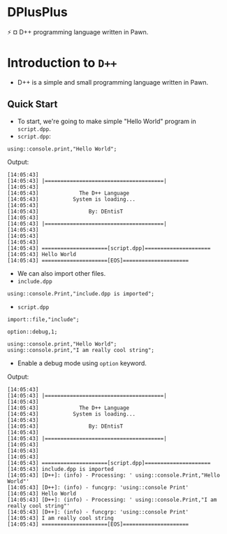 # DPlusPlus
:zap: ¤ D++ programming language written in Pawn.

# Introduction to `D++`
- D++ is a simple and small programming language written in Pawn.

## Quick Start
- To start, we're going to make simple "Hello World" program in `script.dpp`.
- `script.dpp`:
```pawn
using::console.print,"Hello World";
```
Output:
```
[14:05:43]                                         
[14:05:43] |======================================|
[14:05:43]                                         
[14:05:43]             The D++ Language            
[14:05:43]           System is loading...          
[14:05:43]                                         
[14:05:43]                By: DEntisT              
[14:05:43]                                         
[14:05:43] |======================================|
[14:05:43]                                         
[14:05:43]                                         
[14:05:43]                                         
[14:05:43] =====================[script.dpp]=====================
[14:05:43] Hello World
[14:05:43] =====================[EOS]=====================
```
- We can also import other files.
- `include.dpp`
```pawn
using::console.Print,"include.dpp is imported";
```

- `script.dpp`
```pawn
import::file,"include";

option::debug,1;

using::console.print,"Hello World";
using::console.print,"I am really cool string";
```

- Enable a debug mode using `option` keyword.

Output:
```
[14:05:43]                                         
[14:05:43] |======================================|
[14:05:43]                                         
[14:05:43]             The D++ Language            
[14:05:43]           System is loading...          
[14:05:43]                                         
[14:05:43]                By: DEntisT              
[14:05:43]                                         
[14:05:43] |======================================|
[14:05:43]                                         
[14:05:43]                                         
[14:05:43]                                         
[14:05:43] =====================[script.dpp]=====================
[14:05:43] include.dpp is imported
[14:05:43] [D++]: (info) - Processing: ' using::console.Print,"Hello World"'
[14:05:43] [D++]: (info) - funcgrp: 'using::console Print'
[14:05:43] Hello World
[14:05:43] [D++]: (info) - Processing: ' using::console.Print,"I am really cool string"'
[14:05:43] [D++]: (info) - funcgrp: 'using::console Print'
[14:05:43] I am really cool string
[14:05:43] =====================[EOS]=====================
```
